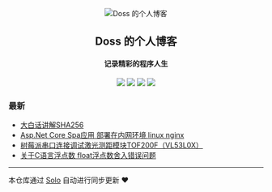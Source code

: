 <p align="center"><img alt="Doss 的个人博客" src="https://b3log.org/images/brand/solo-128.png"></p><h2 align="center">
Doss 的个人博客
</h2>

<h4 align="center">记录精彩的程序人生</h4>
<p align="center"><a title="Doss 的个人博客" target="_blank" href="https://github.com/Parker-ad/solo-blog"><img src="https://img.shields.io/github/last-commit/Parker-ad/solo-blog.svg?style=flat-square&color=FF9900"></a>
<a title="GitHub repo size in bytes" target="_blank" href="https://github.com/Parker-ad/solo-blog"><img src="https://img.shields.io/github/repo-size/Parker-ad/solo-blog.svg?style=flat-square"></a>
<a title="Solo Version" target="_blank" href="https://github.com/88250/solo/releases"><img src="https://img.shields.io/badge/solo-4.4.0-f1e05a.svg?style=flat-square&color=blueviolet"></a>
<a title="Hits" target="_blank" href="https://github.com/88250/hits"><img src="https://hits.b3log.org/Parker-ad/solo-blog.svg"></a></p>

### 最新

* [大白话讲解SHA256](http://localhost/articles/2022/08/20/1660939741637.html)
* [Asp.Net Core Spa应用 部署在内网环境 linux nginx](http://localhost/articles/2022/08/20/1660939607586.html)
* [树莓派串口连接调试激光测距模块TOF200F（VL53L0X）](http://localhost/articles/2022/08/20/1660939348311.html)
* [关于C语言浮点数 float浮点数舍入错误问题](http://localhost/articles/2022/08/20/1660937713684.html)



---

本仓库通过 [Solo](https://github.com/88250/solo) 自动进行同步更新 ❤️ 